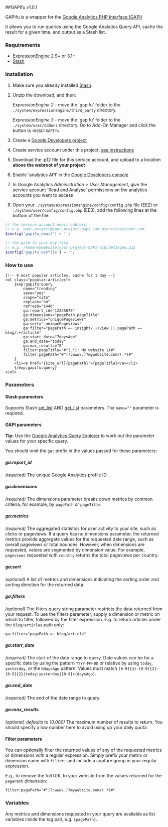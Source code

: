 ##GAPIfu v1.0.1

GAPIfu is a wrapper for the [Google Analytics PHP Interface (GAPI)](https://github.com/erebusnz/gapi-google-analytics-php-interface)

It allows you to run queries using the Google Analytics Query API, cache the result for a given time, and output as a Stash list.

### Requirements

* [ExpressionEngine](https://ellislab.com/expressionengine) 2.9+ or 3.1+
* [Stash](https://github.com/croxton/Stash)

### Installation

1. Make sure you already installed [Stash](https://github.com/croxton/Stash).

2. Unzip the download, and then:

	*ExpressionEngine 2* - move the 'gapifu' folder to the `./system/expressionengine/third_party` directory.

	*ExpressionEngine 3* - move the 'gapifu' folder to the `./system/user/addons` directory. Go to Add-On Manager and click the button to install `GAPIfu`.

3. Create a [Google Developers project](https://console.developers.google.com/project)

4. Create service account under this project, [see instructions](https://developers.google.com/identity/protocols/OAuth2ServiceAccount#creatinganaccount)

5. Download the .p12 file for this service account, and upload to a location **above the webroot of your project**

6. Enable 'analytics API' in the [Google Developers console]((https://console.developers.google.com/project))

7. In Google Analytics *Administration > User Management*, give the service account 'Read and Analyse' permissions on the analytics accounts you want to access

8. Open your `./system/expressionengine/config/config.php` file (EE2) or `./system/user/config/config.php` (EE3), add the following lines at the bottom of the file:


```PHP
// the service account email address, 
// e.g. your-project@your-project-gapi.iam.gserviceaccount.com
$config['gapifu_email'] = ''; 

// the path to your key file
// e.g. /home/mywebsite/your-project-GAPI-a1bcdef34g56.p12
$config['gapifu_keyfile'] = '';
```


### How to use

	{!-- 8 most popular articles, cache for 1 day --}
	<ol class="popular-articles">
		{exp:gapifu:query
			name="trending"
			save="yes"
			scope="site"
			replace="no"
			refresh="1440"
			ga:report_id="12345678"
			ga:dimensions="pagePath|pageTitle"
			ga:metrics="uniquePageviews"
			ga:sort="-uniquePageviews"
			ga:filter="pagePath =~ insight/.+/view || pagePath =~ blog/.+/article"
			ga:start_date="7daysAgo"
			ga:end_date="today"
			ga:max_results="8"
			filter:pageTitle="#^(.*): My website \(#"
			filter:pagePath="#^(?:www\.)?mywebsite.com/(.*)#"
		}
	 	<li><a href="{site_url}{pagePath}">{pageTitle}</a></li>
	 	{/exp:gapifu:query}
	</ol>
	

### Parameters

#### Stash parameters

Supports Stash [set_list](https://github.com/croxton/Stash/wiki/%7Bexp:stash:set_list%7D) AND [get_list](https://github.com/croxton/Stash/wiki/%7Bexp:stash:get_list%7D) parameters.
The `name=""` parameter is required.

#### GAPI parameters
**Tip:** Use the [Google Analytics Query Explorer](https://ga-dev-tools.appspot.com/query-explorer/) to work out the parameter values for your specific query.

You should omit the `ga:` prefix in the values passed for these parameters:

##### ga:report_id
*(required)* The unique Google Analytics profile ID.

##### ga:dimensions
*(required)* The dimensions parameter breaks down metrics by common criteria; for example, by `pagePath` or `pageTitle`.

##### ga:metrics

*(required)* The aggregated statistics for user activity to your site, such as clicks or pageviews. If a query has no dimensions parameter, the returned metrics provide aggregate values for the requested date range, such as overall pageviews or total bounces. However, when dimensions are requested, values are segmented by dimension value. For example, `pageviews` requested with `country` returns the total pageviews per country.

##### ga:sort

*(optional)* A list of metrics and dimensions indicating the sorting order and sorting direction for the returned data.

##### ga:filters

*(optional)* The filters query string parameter restricts the data returned from your request. To use the filters parameter, supply a dimension or metric on which to filter, followed by the filter expression. E.g. to return articles under the `blog/articles` path only:
	
	ga:filter="pagePath =~ blog/article"
	
##### ga:start_date	

*(required)* The start of the date range to query. Date values can be for a specific date by using the pattern `YYYY-MM-DD` or relative by using `today`, `yesterday`, or the `NdaysAgo` pattern. Values must match `[0-9]{4}-[0-9]{2}-[0-9]{2}|today|yesterday|[0-9]+(daysAgo)`. 

##### ga:end_date
*(required)* The end of the date range to query.

##### ga:max_results
*(optional, defaults to 10,000)* The maximum number of results to return. You should specify a low number here to avoid using up your daily quota.

#### Filter parameters

You can optionally filter the returned values of any of the requested metrics or dimensions with a regular expression. Simply prefix your metrix or dimension name with `filter:` and include a capture group in your regular expression.

E.g., to remove the full URL to your website from the values returned for the `pagePath` dimension:

	filter:pagePath="#^(?:www\.)?mywebsite.com/(.*)#"


### Variables

Any metrics and dimensions requested in your query are avaliable as list variables inside the tag pair, e.g. `{pagePath}`.